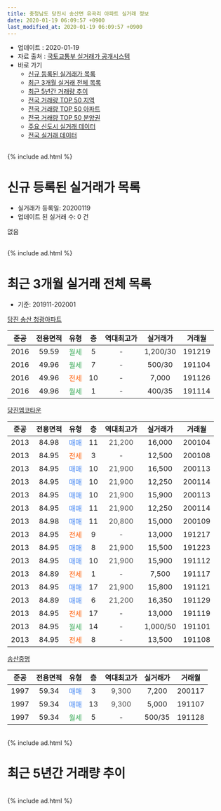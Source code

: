 ```yaml
---
title: 충청남도 당진시 송산면 유곡리 아파트 실거래 정보
date: 2020-01-19 06:09:57 +0900
last_modified_at: 2020-01-19 06:09:57 +0900
---
```


* 업데이트 : 2020-01-19
* 자료 출처 : [국토교통부 실거래가 공개시스템](http://rt.molit.go.kr)
* 바로 가기
    * [신규 등록된 실거래가 목록](#신규-등록된-실거래가-목록)
    * [최근 3개월 실거래 전체 목록](#최근-3개월-실거래-전체-목록)
    * [최근 5년간 거래량 추이](#최근-5년간-거래량-추이)
    * [전국 거래량 TOP 50 지역](https://apt-info.github.io/apt-trade-info/최근-3개월-전국에서-가장-거래가-많이-발생한-지역)
    * [전국 거래량 TOP 50 아파트](https://apt-info.github.io/apt-trade-info/최근-3개월-전국에서-가장-거래가-많이-발생한-아파트)
    * [전국 거래량 TOP 50 분양권](https://apt-info.github.io/apt-trade-info/최근-3개월-전국에서-가장-거래가-많이-발생한-분양권)
    * [주요 신도시 실거래 데이터](https://apt-info.github.io/apt-trade-info/주요-신도시)
    * [전국 실거래 데이터](https://apt-info.github.io/apt-trade-info/전국)
<br>
{% include ad.html %}
<br>

# 신규 등록된 실거래가 목록
* 실거래가 등록일: 20200119
* 업데이트 된 실거래 수: 0 건

없음

<br>
{% include ad.html %}
<br>

# 최근 3개월 실거래 전체 목록
* 기준: 201911-202001


[당진 송산 청광아파트](https://search.naver.com/search.naver?query=%EC%B6%A9%EC%B2%AD%EB%82%A8%EB%8F%84+%EB%8B%B9%EC%A7%84%EC%8B%9C+%EC%86%A1%EC%82%B0%EB%A9%B4+%EC%9C%A0%EA%B3%A1%EB%A6%AC+%EB%8B%B9%EC%A7%84+%EC%86%A1%EC%82%B0+%EC%B2%AD%EA%B4%91%EC%95%84%ED%8C%8C%ED%8A%B8)

|준공|전용면적|유형|층|역대최고가|실거래가|거래월|
|:---:|:---:|:---:|:---:|:---:|:---:|:---:|
|2016|59.59|<span style="color:#34a853">월세</span>|5|<span style="color:#444444">-</span>|1,200/30|191219|
|2016|49.96|<span style="color:#34a853">월세</span>|7|<span style="color:#444444">-</span>|500/30|191104|
|2016|49.96|<span style="color:#ff5a00">전세</span>|10|<span style="color:#444444">-</span>|7,000|191126|
|2016|49.96|<span style="color:#34a853">월세</span>|1|<span style="color:#444444">-</span>|400/35|191114|

[당진엠코타운](https://search.naver.com/search.naver?query=%EC%B6%A9%EC%B2%AD%EB%82%A8%EB%8F%84+%EB%8B%B9%EC%A7%84%EC%8B%9C+%EC%86%A1%EC%82%B0%EB%A9%B4+%EC%9C%A0%EA%B3%A1%EB%A6%AC+%EB%8B%B9%EC%A7%84%EC%97%A0%EC%BD%94%ED%83%80%EC%9A%B4)

|준공|전용면적|유형|층|역대최고가|실거래가|거래월|
|:---:|:---:|:---:|:---:|:---:|:---:|:---:|
|2013|84.98|<span style="color:#4285f3">매매</span>|11|<span style="color:#444444">21,200</span>|16,000|200104|
|2013|84.95|<span style="color:#ff5a00">전세</span>|3|<span style="color:#444444">-</span>|12,500|200108|
|2013|84.95|<span style="color:#4285f3">매매</span>|10|<span style="color:#444444">21,900</span>|16,500|200113|
|2013|84.95|<span style="color:#4285f3">매매</span>|10|<span style="color:#444444">21,900</span>|12,250|200114|
|2013|84.95|<span style="color:#4285f3">매매</span>|10|<span style="color:#444444">21,900</span>|15,900|200113|
|2013|84.95|<span style="color:#4285f3">매매</span>|11|<span style="color:#444444">21,900</span>|12,250|200114|
|2013|84.98|<span style="color:#4285f3">매매</span>|11|<span style="color:#444444">20,800</span>|15,000|200109|
|2013|84.95|<span style="color:#ff5a00">전세</span>|9|<span style="color:#444444">-</span>|13,000|191217|
|2013|84.95|<span style="color:#4285f3">매매</span>|8|<span style="color:#444444">21,900</span>|15,500|191223|
|2013|84.95|<span style="color:#4285f3">매매</span>|10|<span style="color:#444444">21,900</span>|15,900|191112|
|2013|84.89|<span style="color:#ff5a00">전세</span>|1|<span style="color:#444444">-</span>|7,500|191117|
|2013|84.95|<span style="color:#4285f3">매매</span>|17|<span style="color:#444444">21,900</span>|15,800|191121|
|2013|84.89|<span style="color:#4285f3">매매</span>|6|<span style="color:#444444">21,200</span>|16,350|191129|
|2013|84.95|<span style="color:#ff5a00">전세</span>|17|<span style="color:#444444">-</span>|13,000|191119|
|2013|84.95|<span style="color:#34a853">월세</span>|14|<span style="color:#444444">-</span>|1,000/50|191101|
|2013|84.95|<span style="color:#ff5a00">전세</span>|8|<span style="color:#444444">-</span>|13,500|191108|

[송산중명](https://search.naver.com/search.naver?query=%EC%B6%A9%EC%B2%AD%EB%82%A8%EB%8F%84+%EB%8B%B9%EC%A7%84%EC%8B%9C+%EC%86%A1%EC%82%B0%EB%A9%B4+%EC%9C%A0%EA%B3%A1%EB%A6%AC+%EC%86%A1%EC%82%B0%EC%A4%91%EB%AA%85)

|준공|전용면적|유형|층|역대최고가|실거래가|거래월|
|:---:|:---:|:---:|:---:|:---:|:---:|:---:|
|1997|59.34|<span style="color:#4285f3">매매</span>|3|<span style="color:#444444">9,300</span>|7,200|200117|
|1997|59.34|<span style="color:#4285f3">매매</span>|13|<span style="color:#444444">9,300</span>|5,000|191107|
|1997|59.34|<span style="color:#34a853">월세</span>|5|<span style="color:#444444">-</span>|500/35|191128|


<br>
{% include ad.html %}
<br>

# 최근 5년간 거래량 추이


<div style="width:100%;">
    <canvas id="deal_progress" height="200"></canvas>
</div>

<script>
new Chart(document.getElementById("deal_progress"), {
    type: 'line',
    data: {
        labels: ['201501','201502','201503','201504','201505','201506','201507','201508','201509','201510','201511','201512','201601','201602','201603','201604','201605','201606','201607','201608','201609','201610','201611','201612','201701','201702','201703','201704','201705','201706','201707','201708','201709','201710','201711','201712','201801','201802','201803','201804','201805','201806','201807','201808','201809','201810','201811','201812','201901','201902','201903','201904','201905','201906','201907','201908','201909','201910','201911','201912','202001'],
        datasets: [{
            label: '매매',
            pointRadius: 1,
            data: [2, 6, 5, 8, 4, 5, 14, 13, 15, 12, 7, 7, 7, 7, 6, 6, 6, 2, 0, 6, 6, 10, 10, 5, 2, 4, 9, 3, 9, 3, 4, 5, 11, 3, 12, 9, 1, 8, 12, 2, 4, 3, 17, 2, 2, 3, 4, 3, 10, 5, 3, 2, 8, 3, 1, 1, 1, 4, 4, 1, 7],
            borderColor: "rgba(255, 201, 14, 1)",
            backgroundColor: "rgba(255, 201, 14, 0.5)",
            fill: false,
            lineTension: 0
        },{
            label: '전월세',
            pointRadius: 1,
            data: [5, 2, 4, 6, 4, 10, 14, 9, 9, 4, 7, 6, 7, 12, 5, 2, 7, 5, 7, 8, 4, 6, 10, 8, 7, 7, 21, 14, 10, 9, 14, 9, 7, 4, 8, 9, 8, 4, 19, 11, 5, 11, 8, 6, 10, 8, 8, 5, 5, 4, 4, 5, 7, 5, 4, 6, 8, 9, 8, 2, 1],
            borderColor: "rgba(0, 141, 185, 1)",
            backgroundColor: "rgba(0, 141, 185, 0.5)",
            fill: false,
            lineTension: 0
        }
        ]
    },
    options: {
        responsive: true,
        title: {
            display: false
        },
        tooltips: {
            mode: 'index',
            intersect: false
        },
        hover: {
            mode: 'nearest',
            intersect: true
        },
        scales: {
            xAxes: [{
                display: true,
                scaleLabel: {
                    display: true,
                    labelString: '년/월'
                }
            }],
            yAxes: [{
                display: true,
                ticks: {
                    suggestedMin: 0,
                },
                scaleLabel: {
                    display: true,
                    labelString: '실거래 수'
                }
            }]
        }
    }
});

</script>


<br>
{% include ad.html %}
<br>

